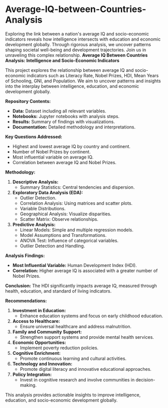 # Average-IQ-between-Countries-Analysis
Exploring the link between a nation's average IQ and socio-economic indicators reveals how intelligence intersects with education and economic development globally. Through rigorous analysis, we uncover patterns shaping societal well-being and development trajectories. Join us in unraveling this complex relationship.
**Average IQ Between Countries Analysis: Intelligence and Socio-Economic Indicators**

This project explores the relationship between average IQ and socio-economic indicators such as Literacy Rate, Nobel Prizes, HDI, Mean Years of Schooling, GNI, and Population. We aim to uncover patterns and insights into the interplay between intelligence, education, and economic development globally.

**Repository Contents:**
- **Data:** Dataset including all relevant variables.
- **Notebooks:** Jupyter notebooks with analysis steps.
- **Results:** Summary of findings with visualizations.
- **Documentation:** Detailed methodology and interpretations.

**Key Questions Addressed:**
- Highest and lowest average IQ by country and continent.
- Number of Nobel Prizes by continent.
- Most influential variable on average IQ.
- Correlation between average IQ and Nobel Prizes.

**Methodology:**
1. **Descriptive Analysis:**
   - Summary Statistics: Central tendencies and dispersion.
2. **Exploratory Data Analysis (EDA):**
   - Outlier Detection.
   - Correlation Analysis: Using matrices and scatter plots.
   - Variable Distributions.
   - Geographical Analysis: Visualize disparities.
   - Scatter Matrix: Observe relationships.
3. **Predictive Analysis:**
   - Linear Models: Simple and multiple regression models.
   - Model Assumptions and Transformations.
   - ANOVA Test: Influence of categorical variables.
   - Outlier Detection and Handling.

**Analysis Findings:**
- **Most Influential Variable:** Human Development Index (HDI).
- **Correlation:** Higher average IQ is associated with a greater number of Nobel Prizes.

**Conclusion:**
The HDI significantly impacts average IQ, measured through health, education, and standard of living indicators.

**Recommendations:**
1. **Investment in Education:**
   - Enhance education systems and focus on early childhood education.
2. **Access to Healthcare:**
   - Ensure universal healthcare and address malnutrition.
3. **Family and Community Support:**
   - Strengthen support systems and provide mental health services.
4. **Economic Opportunities:**
   - Implement poverty reduction policies.
5. **Cognitive Enrichment:**
   - Promote continuous learning and cultural activities.
6. **Technology and Innovation:**
   - Promote digital literacy and innovative educational approaches.
7. **Policy Integration:**
   - Invest in cognitive research and involve communities in decision-making.

This analysis provides actionable insights to improve intelligence, education, and socio-economic development globally.
